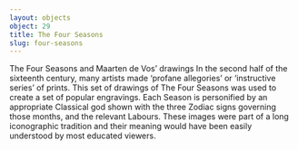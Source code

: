 ```yaml
---
layout: objects
object: 29
title: The Four Seasons
slug: four-seasons
---
```

The Four Seasons  and Maarten de Vos’ drawings  In the second half of the sixteenth century, many artists made ‘profane allegories’ or ‘instructive series’ of prints. This set of drawings of The Four Seasons was used to create a set of popular engravings. Each Season is personified by an appropriate Classical god shown with the three Zodiac signs governing those months, and the relevant Labours.  These images were part of a long iconographic  tradition and their meaning would have been easily understood by most educated viewers.
